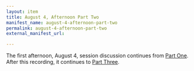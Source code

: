 ```yaml
---
layout: item
title: August 4, Afternoon Part Two
manifest_name: august-4-afternoon-part-two
permalink: august-4-afternoon-part-two
external_manifest_url: 

---
```

The first afternoon, August 4, session discussion continues from <a href="https://tanyaclement.github.io/harvard1953/august-4-afternoon-part-one">Part One</a>. After this recording, it continues to <a href="https://tanyaclement.github.io/harvard1953/august-4-afternoon-part-one">Part Three</a>. 
